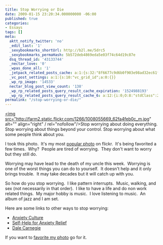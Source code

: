 ```yaml
---
title: Stop Worrying or Die
date: 2009-01-15 23:20:34.000000000 -06:00
published: true
categories:
- Essays
tags: []
meta:
  aktt_notify_twitter: 'no'
  _edit_last: '1'
  _sexybookmarks_shortUrl: http://b2l.me/5drc5
  _sexybookmarks_permaHash: 5b572deb4869eda5e03f74c64d19c87e
  dsq_thread_id: '43133744'
  _nectar_love: '0'
  _wpas_done_all: '1'
  _jetpack_related_posts_cache: a:1:{s:32:"8f6677c9d6b0f903e98ad32ec61f8deb";a:2:{s:7:"expires";i:1470879577;s:7:"payload";a:3:{i:0;a:1:{s:2:"id";i:1267;}i:1;a:1:{s:2:"id";i:271;}i:2;a:1:{s:2:"id";i:3232;}}}}
  _vc_post_settings: a:1:{s:10:"vc_grid_id";a:0:{}}
  _wp_rp_image: '14533'
  nectar_blog_post_view_count: '138'
  _wp_rp_related_posts_query_result_cache_expiration: '1524988193'
  _wp_rp_related_posts_query_result_cache_6: a:12:{i:0;O:8:"stdClass":2:{s:7:"post_id";s:3:"809";s:5:"score";s:17:"23.92294434737807";}i:1;O:8:"stdClass":2:{s:7:"post_id";s:4:"4409";s:5:"score";s:17:"20.63422789018981";}i:2;O:8:"stdClass":2:{s:7:"post_id";s:4:"6885";s:5:"score";s:18:"20.307559906064277";}i:3;O:8:"stdClass":2:{s:7:"post_id";s:4:"6929";s:5:"score";s:18:"20.296510154270173";}i:4;O:8:"stdClass":2:{s:7:"post_id";s:3:"325";s:5:"score";s:18:"18.110335328714093";}i:5;O:8:"stdClass":2:{s:7:"post_id";s:4:"4427";s:5:"score";s:18:"17.437390855449323";}i:6;O:8:"stdClass":2:{s:7:"post_id";s:3:"265";s:5:"score";s:18:"17.437390855449323";}i:7;O:8:"stdClass":2:{s:7:"post_id";s:4:"1229";s:5:"score";s:18:"17.393840800229142";}i:8;O:8:"stdClass":2:{s:7:"post_id";s:3:"587";s:5:"score";s:18:"17.393840800229142";}i:9;O:8:"stdClass":2:{s:7:"post_id";s:4:"4429";s:5:"score";s:18:"16.740730911846832";}i:10;O:8:"stdClass":2:{s:7:"post_id";s:4:"4414";s:5:"score";s:18:"16.740730911846832";}i:11;O:8:"stdClass":2:{s:7:"post_id";s:3:"290";s:5:"score";s:17:"16.70744336167431";}}
permalink: "/stop-worrying-or-die/"
---
```

<a href="http://flickr.com/photos/eaglechris/1008055669/" rel="nofollow"><img src="http://farm2.static.flickr.com/1266/1008055669_62fa4feb0c_m.jpg" alt="" align="right" / rel="nofollow"/></a>Stop worrying about doing everything.  Stop worrying about things beyond your control. Stop worrying about what some people think about you.

I took this photo.  It's my most <a href="http://flickr.com/photos/eaglechris/1008055669/" rel="nofollow">popular photo</a> on flickr.  It's being favorited a few times.  Why?  People are tired of worrying.  They don't want to worry but they still do.

Worrying may have lead to the death of my uncle this week.  Worrying is one of the worst things you can do to yourself.  It doesn't help and it only brings trouble.  It may take decades but it will catch up with you.

So how do you stop worrying.  I like pattern interrupts.  Music, walking, and sex (not necessarily in that order).  I like to have a life and do non work related things.  My major hobby is music.  I love listening to music.  An album of jazz and I am set.

Here are some links to other ways to stop worrying:</p>
<ul>
<li><a href="http://www.anxietyculture.com/worry.htm" rel="nofollow">Anxiety Culture</a></li>
<li><a href="http://www.helpguide.org/mental/anxiety_self_help.htm" rel="nofollow">Self-Help for Anxiety Relief</a></li>
<li><a href="http://www.westegg.com/unmaintained/carnegie/stop-worry.html" rel="nofollow">Dale Carnegie</a></li>
</ul>
<p>If you want to <a href="http://flickr.com/photos/eaglechris/1008055669/" rel="nofollow">favorite my photo</a> go for it.
